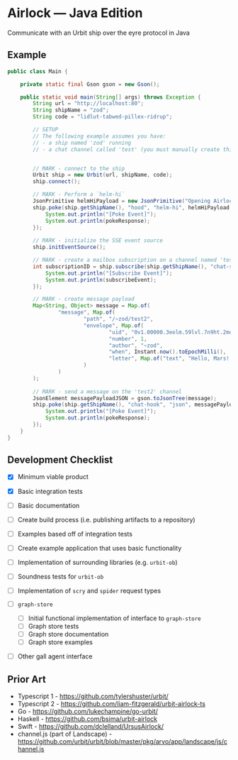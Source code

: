 # Airlock — Java Edition

Communicate with an Urbit ship over the eyre protocol in Java

## Example
```java
public class Main {

	private static final Gson gson = new Gson();

	public static void main(String[] args) throws Exception {
		String url = "http://localhost:80";
		String shipName = "zod";
		String code = "lidlut-tabwed-pillex-ridrup";

		// SETUP
        // The following example assumes you have:
        // - a ship named 'zod' running
        // - a chat channel called 'test' (you must manually create this)


        // MARK - connect to the ship
		Urbit ship = new Urbit(url, shipName, code);
		ship.connect();

        // MARK - Perform a `helm-hi`        
        JsonPrimitive helmHiPayload = new JsonPrimitive("Opening Airlock :)");
        ship.poke(ship.getShipName(), "hood", "helm-hi", helmHiPayload, pokeResponse -> {
            System.out.println("[Poke Event]");
            System.out.println(pokeResponse);
        });
        
        // MARK - initialize the SSE event source
        ship.initEventSource();

        // MARK - create a mailbox subscription on a channel named 'test' 
		int subscriptionID = ship.subscribe(ship.getShipName(), "chat-store", "/mailbox/~zod/test", subscribeEvent -> {
			System.out.println("[Subscribe Event]");
			System.out.println(subscribeEvent);
		});

        // MARK - create message payload
		Map<String, Object> message = Map.of(
                "message", Map.of(
                        "path", "/~zod/test2",
                        "envelope", Map.of(
                                "uid", "0v1.00000.3eolm.59lvl.7n9ht.2mokl.51js7",
                                "number", 1,
                                "author", "~zod",
                                "when", Instant.now().toEpochMilli(),
                                "letter", Map.of("text", "Hello, Mars! It is now " + Instant.now().toString())
                        )
                )
        );
        
        // MARK - send a message on the 'test2' channel
        JsonElement messagePayloadJSON = gson.toJsonTree(message);
        ship.poke(ship.getShipName(), "chat-hook", "json", messagePayloadJSON, pokeResponse -> {
            System.out.println("[Poke Event]");
            System.out.println(pokeResponse);
        });
	}
}

```


## Development Checklist

- [x] Minimum viable product
- [x] Basic integration tests
- [ ] Basic documentation
- [ ] Create build process (i.e. publishing artifacts to a repository)
- [ ] Examples based off of integration tests
- [ ] Create example application that uses basic functionality
- [ ] Implementation of surrounding libraries (e.g. `urbit-ob`)
- [ ] Soundness tests for `urbit-ob`
- [ ] Implementation of `scry` and `spider` request types

- [ ] `graph-store`
    - [ ] Initial functional implementation of interface to `graph-store` 
    - [ ] Graph store tests
    - [ ] Graph store documentation
    - [ ] Graph store examples 

- [ ] Other gall agent interface



## Prior Art
- Typescript 1 - https://github.com/tylershuster/urbit/
- Typescript 2 - https://github.com/liam-fitzgerald/urbit-airlock-ts
- Go - https://github.com/lukechampine/go-urbit/
- Haskell - https://github.com/bsima/urbit-airlock
- Swift - https://github.com/dclelland/UrsusAirlock/
- channel.js (part of Landscape) - https://github.com/urbit/urbit/blob/master/pkg/arvo/app/landscape/js/channel.js
